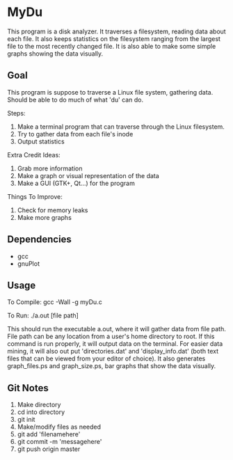 MyDu
=================

This program is a disk analyzer. It traverses a filesystem, reading data about each file. It also keeps statistics on the filesystem ranging from the largest file to the most recently changed file. It is also able to make some simple graphs showing the data visually.

Goal
-----
This program is suppose to traverse a Linux file system, gathering data. Should be able to do much of what 'du' can do.

Steps:
1. Make a terminal program that can traverse through the Linux filesystem. 
2. Try to gather data from each file's inode
3. Output statistics

Extra Credit Ideas:
1. Grab more information
2. Make a graph or visual representation of the data
3. Make a GUI (GTK+, Qt...) for the program

Things To Improve:
1. Check for memory leaks
2. Make more graphs

Dependencies
-------------
* gcc
* gnuPlot

Usage
-------------
To Compile:
gcc -Wall -g myDu.c

To Run:
./a.out [file path]

This should run the executable a.out, where it will gather data from file path. File path can be any location from a user's home directory to root.
If this command is run properly, it will output data on the terminal. For easier data mining, it will also out put 'directories.dat' and 'display_info.dat' (both text files that can be viewed from your editor of choice). It also generates graph_files.ps and graph_size.ps, bar graphs that show the data visually.

Git Notes
---------
1. Make directory
2. cd into directory
3. git init
4. Make/modify files as needed
5. git add 'filenamehere'
6. git commit -m 'messagehere'
7. git push origin master
